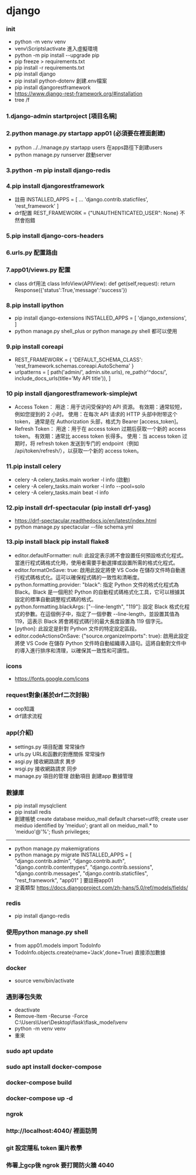 # django
### init
- python -m venv venv
- venv\Scripts\activate 進入虛擬環境
- python -m pip install --upgrade pip
- pip freeze > requirements.txt
- pip install -r requirements.txt
- pip install django
- pip install python-dotenv 創建.env檔案
- pip install djangorestframework 
- https://www.django-rest-framework.org/#installation
- tree /f
### 1.django-admin startproject [項目名稱]
### 2.python manage.py startapp app01 (必須要在裡面創建)
- python ../../manage.py startapp users  在apps路徑下創建users
- python manage.py runserver 啟動server
### 3.python -m pip install django-redis

### 4.pip install djangorestframework 
- 註冊
    INSTALLED_APPS = [
    ...
    'django.contrib.staticfiles',
    'rest_framework'
]
- drf配置 REST_FRAMEWORK = {"UNAUTHENTICATED_USER": None} 不然會抱錯
### 5.pip install django-cors-headers
### 6.urls.py 配置路由
### 7.app01/views.py 配置
- class drf用法
class InfoView(APIView):
    def get(self,request):
        return Response({'status':True,'message':'success'})
### 8.pip install ipython
- pip install django-extensions
INSTALLED_APPS = [
    'django_extensions',
]
- python manage.py shell_plus or python manage.py shell 都可以使用
### 9.pip install coreapi
- REST_FRAMEWORK = {
    'DEFAULT_SCHEMA_CLASS': 'rest_framework.schemas.coreapi.AutoSchema'
}
- urlpatterns = [
    path('admin/', admin.site.urls),
    re_path(r'^docs/', include_docs_urls(title='My API title')),
]
### 10 pip install djangorestframework-simplejwt
- Access Token：
用途：用于访问受保护的 API 资源。
有效期：通常较短，例如您提到的 2 小时。
使用：在每次 API 请求的 HTTP 头部中附带这个 token，
通常是在 Authorization 头部，格式为 Bearer [access_token]。
- Refresh Token：
用途：用于在 access token 过期后获取一个新的 access token。
有效期：通常比 access token 长得多。
使用：当 access token 过期时，将 refresh token 发送到专门的 endpoint（例如 /api/token/refresh/），以获取一个新的 access token。

### 11.pip install celery 
- celery -A celery_tasks.main worker -l info (啟動) 
- celery -A celery_tasks.main worker -l info --pool=solo
- celery -A celery_tasks.main beat -l info

### 12.pip install drf-spectacular (pip install drf-yasg)
- https://drf-spectacular.readthedocs.io/en/latest/index.html
- python manage.py spectacular --file schema.yml
### 13.pip install black pip install flake8
- editor.defaultFormatter: null: 此設定表示將不會設置任何預設格式化程式。當進行程式碼格式化時，使用者需要手動選擇或設置所需的格式化程式。
- editor.formatOnSave: true: 啟用此設定將使 VS Code 在儲存文件時自動進行程式碼格式化。這可以確保程式碼的一致性和清晰度。
- python.formatting.provider: "black": 指定 Python 文件的格式化程式為 Black。Black 是一個用於 Python 的自動程式碼格式化工具，它可以根據其設定的標準自動調整程式碼的格式。
- python.formatting.blackArgs: ["--line-length", "119"]: 設定 Black 格式化程式的參數。在這個例子中，指定了一個參數 --line-length，並設置其值為 119，這表示 Black 將會將程式碼行的最大長度設置為 119 個字元。
- [python]: 此設定是針對 Python 文件的特定設定區段。
- editor.codeActionsOnSave: {"source.organizeImports": true}: 啟用此設定將使 VS Code 在儲存 Python 文件時自動組織導入語句。這將自動對文件中的導入進行排序和清理，以確保其一致性和可讀性。
### icons
- https://fonts.google.com/icons
### request對象(基於drf二次封裝)
- oop知識
- drf請求流程
### app(介紹)
- settings.py 項目配置        常常操作
- urls.py URL和函數的對應關係  常常操作
- asgi.py 接收網路請求 異步
- wsgi.py 接收網路請求 同步
- manage.py 項目的管理 啟動項目 創建app 數據管理
### 數據庫
- pip install mysqlclient
- pip install redis
- 創建帳號
create database meiduo_mall default charset=utf8;
create user meiduo identified by 'meiduo'; 
grant all on meiduo_mall.* to 'meiduo'@'%'; 
flush privileges;
--------------------------
- python manage.py makemigrations
- python manage.py migrate
INSTALLED_APPS = [
    "django.contrib.admin",
    "django.contrib.auth",
    "django.contrib.contenttypes",
    "django.contrib.sessions",
    "django.contrib.messages",
    "django.contrib.staticfiles",
    "rest_framework",
    "app01"
] 要註冊app01
- 定義類型 https://docs.djangoproject.com/zh-hans/5.0/ref/models/fields/
### redis
- pip install django-redis

### 使用python manage.py shell
- from app01.models import TodoInfo
- TodoInfo.objects.create(name='Jack',done=True) 直接添加數據

### docker
- source venv/bin/activate

### 遇到導包失敗
- deactivate
- Remove-Item -Recurse -Force C:\Users\User\Desktop\flask\flask_model\venv
- python -m venv venv 
- 重來

### sudo apt update
### sudo apt install docker-compose
### docker-compose build 
### docker-compose up -d

### ngrok
### http://localhost:4040/ 裡面訪問 

### git 設定隱私 token 圖片教學

### 佈署上gcp後 ngrok 要打開防火牆 4040